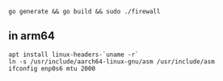 ```
go generate && go build && sudo ./firewall

```

## in arm64
```shell
apt install linux-headers-`uname -r`
ln -s /usr/include/aarch64-linux-gnu/asm /usr/include/asm
ifconfig enp0s6 mtu 2000 
```
